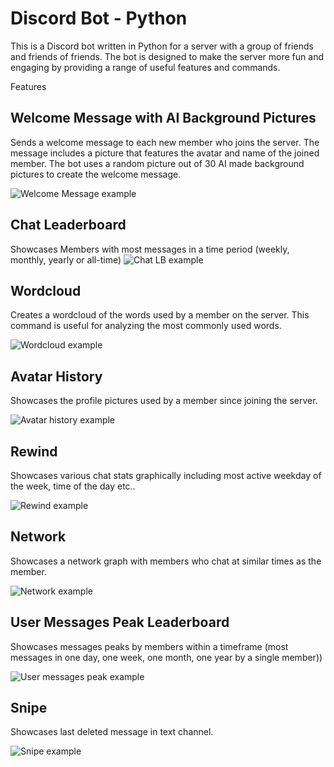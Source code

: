 # Discord Bot - Python
This is a Discord bot written in Python for a server with a group of friends and friends of friends. The bot is designed to make the server more fun and engaging by providing a range of useful features and commands.

Features
## Welcome Message with AI Background Pictures
Sends a welcome message to each new member who joins the server. The message includes a picture that features the avatar and name of the joined member. The bot uses a random picture out of 30 AI made background pictures to create the welcome message.

![Welcome Message example](./README/0_welcome.PNG)

## Chat Leaderboard
Showcases Members with most messages in a time period (weekly, monthly, yearly or all-time)
![Chat LB example](./README/2_leaderboard_chat.gif)

## Wordcloud
Creates a wordcloud of the words used by a member on the server. This command is useful for analyzing the most commonly used words.

![Wordcloud example](./README/1_word_cloud.PNG)

## Avatar History 
Showcases the profile pictures used by a member since joining the server. 

![Avatar history example](./README/3_avatar_history.gif)

## Rewind
Showcases various chat stats graphically including most active weekday of the week, time of the day etc..

![Rewind example](./README/4_rewind.gif)

## Network
Showcases a network graph with members who chat at similar times as the member.

![Network example](./README/5_network.PNG)

## User Messages Peak Leaderboard
Showcases messages peaks by members within a timeframe (most messages in one day, one week, one month, one year by a single member))

![User messages peak example](./README/6_peak_messages_user.gif)

## Snipe
Showcases last deleted message in text channel.

![Snipe example](./README/7_snipe.PNG)
